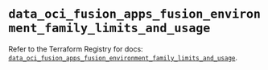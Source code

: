 # `data_oci_fusion_apps_fusion_environment_family_limits_and_usage`

Refer to the Terraform Registry for docs: [`data_oci_fusion_apps_fusion_environment_family_limits_and_usage`](https://registry.terraform.io/providers/oracle/oci/6.18.0/docs/data-sources/fusion_apps_fusion_environment_family_limits_and_usage).
